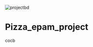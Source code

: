 ![projectbd](https://user-images.githubusercontent.com/79310676/132200826-b0bb464e-af71-40a6-aa82-b82d11030884.png)
# Pizza_epam_project
cocb

